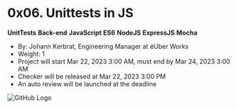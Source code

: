 # 0x06. Unittests in JS

**UnitTests**
**Back-end** **JavaScript** **ES6**
**NodeJS** **ExpressJS** **Mocha**

* By: Johann Kerbrat, Engineering Manager       at éUber  Works
* Weight: 1
* Project will start Mar 22, 2023 3:00 AM, must end by Mar 24, 2023 3:00 AM
* Checker will be released at Mar 22, 2023 3:00 PM
* An auto review will be launched at the deadline

![GitHub Logo](https://s3.amazonaws.com/alx-intranet.hbtn.io/uploads/medias/2019/12/90f79a666e174e6c4ffc.jpeg?X-Amz-Algorithm=AWS4-HMAC-SHA256&X-Amz-Credential=AKIARDDGGGOUSBVO6H7D%2F20230322%2Fus-east-1%2Fs3%2Faws4_request&X-Amz-Date=20230322T085442Z&X-Amz-Expires=86400&X-Amz-SignedHeaders=host&X-Amz-Signature=8c72a57cd96af5324fea4fc0504d74ec5d948e4ae5a54557ceec3620b4d8b68c)
